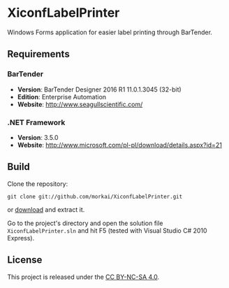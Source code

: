 # XiconfLabelPrinter

Windows Forms application for easier label printing through BarTender.

## Requirements

### BarTender

  * __Version__: BarTender Designer 2016 R1 11.0.1.3045 (32-bit)
  * __Edition__: Enterprise Automation
  * __Website__: http://www.seagullscientific.com/

### .NET Framework

  * __Version__: 3.5.0
  * __Website__: http://www.microsoft.com/pl-pl/download/details.aspx?id=21

## Build

Clone the repository:

```
git clone git://github.com/morkai/XiconfLabelPrinter.git
```

or [download](https://github.com/morkai/XiconfLabelPrinter/zipball/master)
and extract it.

Go to the project's directory and open the solution file `XiconfLabelPrinter.sln`
and hit F5 (tested with Visual Studio C# 2010 Express).

## License

This project is released under the
[CC BY-NC-SA 4.0](https://raw.github.com/morkai/XiconfLabelPrinter/master/license.md).

